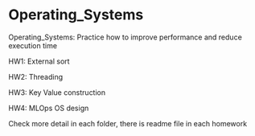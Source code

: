 # Operating_Systems
Operating_Systems: Practice how to improve performance and reduce execution time

HW1: External sort

HW2: Threading

HW3: Key Value construction

HW4: MLOps OS design

Check more detail in each folder, there is readme file in each homework

